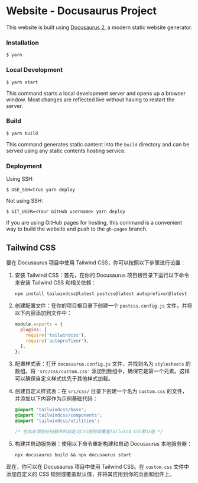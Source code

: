 # Website - Docusaurus Project

This website is built using [Docusaurus 2](https://docusaurus.io/), a modern static website generator.

### Installation

```
$ yarn
```

### Local Development

```
$ yarn start
```

This command starts a local development server and opens up a browser window. Most changes are reflected live without having to restart the server.

### Build

```
$ yarn build
```

This command generates static content into the `build` directory and can be served using any static contents hosting service.

### Deployment

Using SSH:

```
$ USE_SSH=true yarn deploy
```

Not using SSH:

```
$ GIT_USER=<Your GitHub username> yarn deploy
```

If you are using GitHub pages for hosting, this command is a convenient way to build the website and push to the `gh-pages` branch.

## Tailwind CSS

要在 Docusaurus 项目中使用 Tailwind CSS，你可以按照以下步骤进行设置：

1. 安装 Tailwind CSS：首先，在你的 Docusaurus 项目根目录下运行以下命令来安装 Tailwind CSS 和相关依赖：
   ```
   npm install tailwindcss@latest postcss@latest autoprefixer@latest
   ```

2. 创建配置文件：在你的项目根目录下创建一个 `postcss.config.js` 文件，并将以下内容添加到文件中：
   ```javascript
   module.exports = {
     plugins: [
       require('tailwindcss'),
       require('autoprefixer'),
     ],
   };
   ```

3. 配置样式表：打开 `docusaurus.config.js` 文件，并找到名为 `stylesheets` 的数组。将 `'src/css/custom.css'` 添加到数组中，确保它是第一个元素。这样可以确保自定义样式优先于其他样式加载。
   
4. 创建自定义样式表：在 `src/css/` 目录下创建一个名为 `custom.css` 的文件，并添加以下内容作为示例基础代码：
    ```css
    @import 'tailwindcss/base';
    @import 'tailwindcss/components';
    @import 'tailwindcss/utilities';

    /* 在此处添加任何额外的自定义CSS规则或覆盖Tailwind CSS默认值 */
    ```

5. 构建并启动服务器：使用以下命令重新构建和启动 Docusaurus 本地服务器：
    ```
    npx docusaurus build && npx docusaurus start
    ```

现在，你可以在 Docusaurus 项目中使用 Tailwind CSS。在 `custom.css` 文件中添加自定义的 CSS 规则或覆盖默认值，并将其应用到你的页面和组件上。

